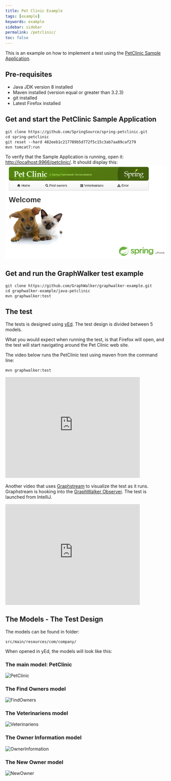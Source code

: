```yaml
---
title: Pet Clinic Example
tags: [example]
keywords: example
sidebar: sidebar
permalink: /petclinic/
toc: false
---
```



This is an example on how to implement a test using the [PetClinic Sample Application](https://github.com/spring-projects/spring-petclinic/). 

## Pre-requisites

* Java JDK version 8 installed
* Maven installed (version equal or greater than 3.2.3)
* git installed
* Latest Firefox installed

## Get and start the PetClinic Sample Application

```
git clone https://github.com/SpringSource/spring-petclinic.git
cd spring-petclinic
git reset --hard 482eeb1c217789b5d772f5c15c3ab7aa89caf279
mvn tomcat7:run
```

To verify that the Sample Application is running, open it: [http://localhost:9966/petclinic/](http://localhost:9966/petclinic/). It should display this:
![alt text](/images/spring-pet-clinic.png "The Pet Clinic Sample Application")


## Get and run the GraphWalker test example

```
git clone https://github.com/GraphWalker/graphwalker-example.git
cd graphwalker-example/java-petclinic
mvn graphwalker:test
```

## The test
The tests is designed using [yEd](http://www.yworks.com/en/products/yfiles/yed/). The test design is divided between 5 models. 

What you would expect when running the test, is that Firefox will open, and the test will start navigating around the Pet Clinic web site.

The video below runs the PetClinic test using maven from the command line:

```
mvn graphwalker:test
```

<iframe width="420" height="315" src="https://www.youtube.com/embed/idSgWX6rGdk" frameborder="0" allowfullscreen></iframe>

Another video that uses [Graphstream](http://graphstream-project.org/) to visualize the test as it runs. Graphstream is hooking into the [GraphWalker Observer](https://github.com/GraphWalker/graphwalker-example/blob/master/java-petclinic/src/main/java/com/company/observers/GraphStreamObserver.java). The test is launched from IntelliJ.

<iframe width="420" height="315" src="https://www.youtube.com/embed/Ufe4XbaBe1o" frameborder="0" allowfullscreen></iframe>


## The Models - The Test Design
The models can be found in folder:

```
src/main/resources/com/company/
```

When opened in yEd, the models will look like this:

### The main model: PetClinic

<img src="https://raw.githubusercontent.com/GraphWalker/graphwalker-example/master/java-petclinic/src/main/resources/com/company/PetClinicSharedState.png" alt="PetClinic">

### The Find Owners model

<img src="https://raw.githubusercontent.com/GraphWalker/graphwalker-example/master/java-petclinic/src/main/resources/com/company/FindOwnersSharedState.png" alt="FindOwners">

### The Veterinariens model

<img src="https://raw.githubusercontent.com/GraphWalker/graphwalker-example/master/java-petclinic/src/main/resources/com/company/VeterinariensSharedState.png" alt="Veterinariens">

### The Owner Information model

<img src="https://raw.githubusercontent.com/GraphWalker/graphwalker-example/master/java-petclinic/src/main/resources/com/company/OwnerInformationSharedState.png" alt="OwnerInformation">

### The New Owner model

<img src="https://raw.githubusercontent.com/GraphWalker/graphwalker-example/master/java-petclinic/src/main/resources/com/company/NewOwnerSharedState.png" alt="NewOwner">


